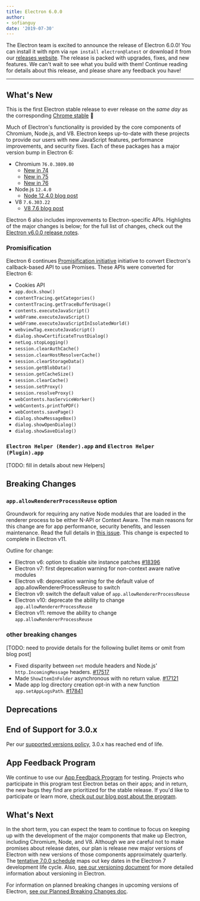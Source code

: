 ```yaml
---
title: Electron 6.0.0
author: 
- sofianguy
date: '2019-07-30'
---
```


The Electron team is excited to announce the release of Electron 6.0.0! You can install it with npm via `npm install electron@latest` or download it from our [releases website](https://electronjs.org/releases/stable). The release is packed with upgrades, fixes, and new features. We can't wait to see what you build with them! Continue reading for details about this release, and please share any feedback you have!

---

## What's New

This is the first Electron stable release to ever release on the *same day* as the corresponding [Chrome stable](https://www.chromestatus.com/features/schedule) 🎉

Much of Electron's functionality is provided by the core components of Chromium, Node.js, and V8. Electron keeps up-to-date with these projects to provide our users with new JavaScript features, performance improvements, and security fixes. Each of these packages has a major version bump in Electron 6:

- Chromium `76.0.3809.80`
  - [New in 74](https://developers.google.com/web/updates/2019/04/nic74)
  - [New in 75](https://developers.google.com/web/updates/2019/06/nic75)
  - [New in 76](https://developers.google.com/web/updates/tags/chrome76)
- Node.js `12.4.0`
  - [Node 12.4.0 blog post](https://nodejs.org/en/blog/release/v12.4.0/)
- V8 `7.6.303.22`
    - [V8 7.6 blog post](https://v8.dev/blog/v8-release-76)

Electron 6 also includes improvements to Electron-specific APIs. Highlights of the major changes is below; for the full list of changes, check out the [Electron v6.0.0 release notes](https://github.com/electron/electron/releases/tag/v6.0.0).

### Promisification

Electron 6 continues [Promisification initiative](https://github.com/electron/electron/blob/5-0-x/docs/api/promisification.md) initiative to convert Electron's callback-based API to use Promises. These APIs were converted for Electron 6:
* Cookies API
* `app.dock.show()`
* `contentTracing.getCategories()`
* `contentTracing.getTraceBufferUsage()`
* `contents.executeJavaScript()`
* `webFrame.executeJavaScript()`
* `webFrame.executeJavaScriptInIsolatedWorld()`
* `webviewTag.executeJavaScript()`
* `dialog.showCertificateTrustDialog()`
* `netLog.stopLogging()`
* `session.clearAuthCache()`
* `session.clearHostResolverCache()`
* `session.clearStorageData()`
* `session.getBlobData()`
* `session.getCacheSize()`
* `session.clearCache()`
* `session.setProxy()`
* `session.resolveProxy()`
* `webContents.hasServiceWorker()`
* `webContents.printToPDF()`
* `webContents.savePage()`
* `dialog.showMessageBox()`
* `dialog.showOpenDialog()`
* `dialog.showSaveDialog()`

### `Electron Helper (Render).app` and `Electron Helper (Plugin).app`
[TODO: fill in details about new Helpers]

## Breaking Changes

### `app.allowRendererProcessReuse` option
Groundwork for requiring any native Node modules that are loaded in the renderer process to be either N-API or Context Aware. The main reasons for this change are for app performance, security benefits, and lessen maintenance. Read the full details in [this issue](https://github.com/electron/electron/issues/18397). This change is expected to complete in Electron v11.

Outline for change:
* Electron v6: option to disable site instance patches [#18396](https://github.com/electron/electron/pull/18396)
* Electron v7: first deprecation warning for non-context aware native modules
* Electron v8: deprecation warning for the default value of app.allowRendererProcessReuse to switch
* Electron v9: switch the default value of `app.allowRendererProcessReuse`
* Electron v10: deprecate the ability to change `app.allowRendererProcessReuse`
* Electron v11: remove the ability to change `app.allowRendererProcessReuse`

### other breaking changes
[TODO: need to provide details for the following bullet items or omit from blog post]
* Fixed disparity between `net` module headers and Node.js'  `http.IncomingMessage` headers. [#17517](https://github.com/electron/electron/pull/17517)
* Made `ShowItemInFolder` asynchronous with no return value. [#17121](https://github.com/electron/electron/pull/17121)
* Made app log directory creation opt-in with a new function `app.setAppLogsPath`. [#17841](https://github.com/electron/electron/pull/17841)

## Deprecations

## End of Support for 3.0.x

Per our [supported versions policy](https://electronjs.org/docs/tutorial/support#supported-versions), 3.0.x has reached end of life.

## App Feedback Program

We continue to use our [App Feedback Program](https://electronjs.org/blog/app-feedback-program) for testing. Projects who participate in this program test Electron betas on their apps; and in return, the new bugs they find are prioritized for the stable release. If you'd like to participate or learn more, [check out our blog post about the program](https://electronjs.org/blog/app-feedback-program).

## What's Next
In the short term, you can expect the team to continue to focus on keeping up with the development of the major components that make up Electron, including Chromium, Node, and V8. Although we are careful not to make promises about release dates, our plan is release new major versions of Electron with new versions of those components approximately quarterly. The [tentative 7.0.0 schedule](https://electronjs.org/docs/tutorial/electron-timelines) maps out key dates in the Electron 7 development life cycle. Also, [see our versioning document](https://electronjs.org/docs/tutorial/electron-versioning) for more detailed information about versioning in Electron.

For information on planned breaking changes in upcoming versions of Electron, [see our Planned Breaking Changes doc](https://github.com/electron/electron/blob/master/docs/api/breaking-changes.md).